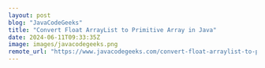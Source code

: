 ```yaml
---
layout: post
blog: "JavaCodeGeeks"
title: "Convert Float ArrayList to Primitive Array in Java"
date: 2024-06-11T09:33:35Z
image: images/javacodegeeks.png
remote_url: "https://www.javacodegeeks.com/convert-float-arraylist-to-primitive-array-in-java.html"
---
```

